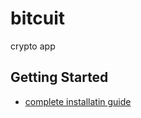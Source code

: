 # bitcuit

crypto app

## Getting Started

- [complete installatin guide](https://support.mash3div.com/help-center)
